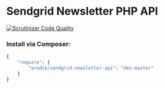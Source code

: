 # Sendgrid Newsletter PHP API
[![Scrutinizer Code Quality](https://scrutinizer-ci.com/g/arodik/SendgridNewsletterPHP/badges/quality-score.png?b=master)](https://scrutinizer-ci.com/g/arodik/SendgridNewsletterPHP/?branch=master)

### Install via Composer:

```php
{
    "require": {
        "arodik/sendgrid-newsletter-api": "dev-master"
    }
}
```
